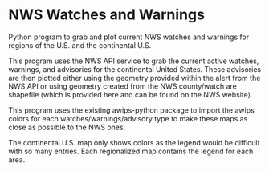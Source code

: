 # NWS Watches and Warnings
 Python program to grab and plot current NWS watches and warnings for regions of the U.S. and the continental U.S.

This program uses the NWS API service to grab the current active watches, warnings, and advisories for the continental United States. These advisories are then plotted either using the geometry provided within the alert from the NWS API or using geometry created from the NWS county/watch are shapefile (which is provided here and can be found on the NWS website). 

This program uses the existing awips-python package to import the awips colors for each watches/warnings/advisory type to make these maps as close as possible to the NWS ones.

The continental U.S. map only shows colors as the legend would be difficult with so many entries. Each regionalized map contains the legend for each area. 
